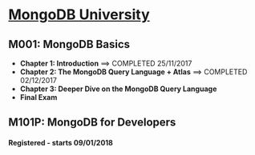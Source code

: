 # [MongoDB University](https://university.mongodb.com/ "Visit MongoDB University")

## M001: MongoDB Basics
- **Chapter 1: Introduction** ==> COMPLETED 25/11/2017
- **Chapter 2: The MongoDB Query Language + Atlas** ==> COMPLETED 02/12/2017
- **Chapter 3: Deeper Dive on the MongoDB Query Language**
- **Final Exam**

## M101P: MongoDB for Developers
#### Registered - starts 09/01/2018
